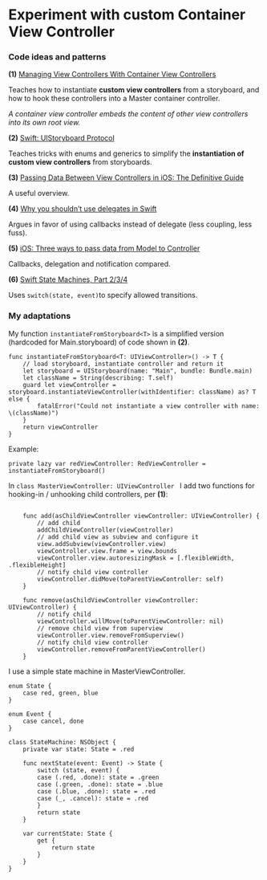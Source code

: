 #  Experiment with custom Container View Controller

### Code ideas and patterns

**(1)** [Managing View Controllers With Container View Controllers](https://cocoacasts.com/managing-view-controllers-with-container-view-controllers/)

Teaches how to instantiate **custom view controllers** from a storyboard, and how to hook these controllers into a Master container controller.

*A container view controller embeds the content of other view controllers into its own root view.*

**(2)** [Swift: UIStoryboard Protocol](https://medium.com/swift-programming/uistoryboard-safer-with-enums-protocol-extensions-and-generics-7aad3883b44d)

Teaches tricks with enums and generics to simplify the **instantiation of custom view controllers** from storyboards.

**(3)** [Passing Data Between View Controllers in iOS: The Definitive Guide](https://matteomanferdini.com/how-ios-view-controllers-communicate-with-each-other/)

A useful overview.

**(4)** [Why you shouldn’t use delegates in Swift](http://marinbenc.com/why-you-shouldnt-use-delegates-in-swift)

Argues in favor of using callbacks instead of delegate (less coupling, less fuss).

**(5)** [iOS: Three ways to pass data from Model to Controller](https://medium.com/@stasost/ios-three-ways-to-pass-data-from-model-to-controller-b47cc72a4336)

Callbacks, delegation and notification compared.

**(6)** [Swift State Machines, Part 2/3/4](http://www.figure.ink/blog/2015/2/1/swift-state-machines-part-2)

Uses ```switch(state, event)```to specify allowed transitions.

### My adaptations

My function ```instantiateFromStoryboard<T>``` is a simplified version (hardcoded for Main.storyboard) of code shown in **(2)**.

```
func instantiateFromStoryboard<T: UIViewController>() -> T {
    // load storyboard, instantiate controller and return it
    let storyboard = UIStoryboard(name: "Main", bundle: Bundle.main)
    let className = String(describing: T.self)
    guard let viewController = storyboard.instantiateViewController(withIdentifier: className) as? T else {
        fatalError("Could not instantiate a view controller with name: \(className)")
    }
    return viewController
}
```
Example:
```
private lazy var redViewController: RedViewController = instantiateFromStoryboard()
```

In ```class MasterViewController: UIViewController ``` I add two functions for hooking-in / unhooking child controllers, per **(1)**:

```

    func add(asChildViewController viewController: UIViewController) {
        // add child
        addChildViewController(viewController)
        // add child view as subview and configure it
        view.addSubview(viewController.view)
        viewController.view.frame = view.bounds
        viewController.view.autoresizingMask = [.flexibleWidth, .flexibleHeight]
        // notify child view controller
        viewController.didMove(toParentViewController: self)
    }
```

```
    func remove(asChildViewController viewController: UIViewController) {
        // notify child
        viewController.willMove(toParentViewController: nil)
        // remove child view from superview
        viewController.view.removeFromSuperview()
        // notify child view controller
        viewController.removeFromParentViewController()
    }
```

I use a simple state machine in MasterViewController.

```
enum State {
    case red, green, blue
}

enum Event {
    case cancel, done
}

class StateMachine: NSObject {
    private var state: State = .red

    func nextState(event: Event) -> State {
        switch (state, event) {
        case (.red, .done): state = .green
        case (.green, .done): state = .blue
        case (.blue, .done): state = .red
        case (_, .cancel): state = .red
        }
        return state
    }

    var currentState: State {
        get {
            return state
        }
    }
}
```
